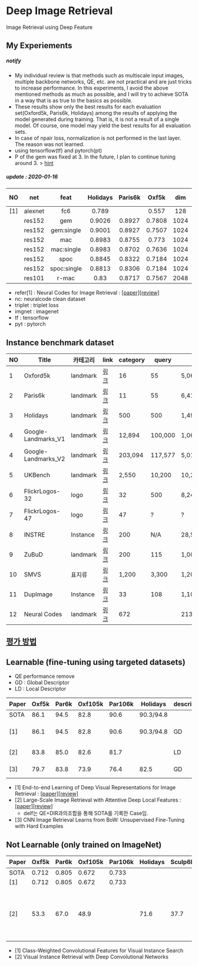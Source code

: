 # Deep Image Retrieval
Image Retrieval using Deep Feature

## My Experiements 

##### notify
* My individual review  is that methods such as multiscale input images, multiple backbone networks, QE, etc. are not practical and are just tricks to increase performance. In this experiments, I avoid the above mentioned methods as much as possible, and I will try to achieve SOTA in a way that is as true to the basics as possible.
* These results show only the best results for each evaluation set(Oxford5k, Paris6k, Holidays) among the results of applying the model generated during training. 
That is, it is not a result of a single model. Of course, one model may yield the best results for all evaluation sets.
* In case of npair loss, normalization is not performed in the last layer. The reason was not learned.
* using tensorflow(tf) and pytorch(pt)
* P of the gem was fixed at 3. In the future, I plan to continue tuning around 3. > [hint](https://github.com/lyakaap/Landmark2019-1st-and-3rd-Place-Solution/issues/7)

##### update : 2020-01-16

| NO | net| feat | Holidays  | Paris6k  | Oxf5k |  dim | loss | trainset | pre-trained| lib |
| :---: | :---: | :---: | :---: |:---: |:---: |:---: |:---: |:---: |:---: |:---: |
| [1] | alexnet | fc6 |    0.789   |   |  0.557 |  128 | cls  |  neuralcode | imgnet |
|  | res152 | gem        | 0.9026 | 0.8927 |	0.7808  | 1024 | npairs  |  nc | imgnet | tf |
|  | res152 | gem:single | 0.9001 |  0.8927 |	0.7507 | 1024 | npairs  |  nc | imgnet | tf |
|  | res152 | mac        |  0.8983 | 0.8755 |  0.773   | 1024 | npairs  |  nc | imgnet | tf |
|  | res152 | mac:single |   0.8983 | 0.8702|  0.7636   | 1024 | npairs  |  nc | imgnet | tf |
|  | res152 | spoc        | 0.8845| 0.8322  |  0.7184 | 1024 | npairs  |  nc | imgnet | tf |
|  | res152 | spoc:single | 0.8813 | 0.8306 |  0.7184  | 1024 | npairs  |  nc | imgnet | tf |
|  | res101 | r-mac  | 0.83 |  0.8717 |  0.7567   | 2048 | triplet  |  nc | imgnet | pyt |

* refer[1] : Neural Codes for Image Retrieval : [[paper]](https://arxiv.org/abs/1404.1777)[[review]](https://github.com/chullhwan-song/Reading-Paper/issues/14)
* nc: neuralcode clean dataset
* triplet : triplet loss
* imgnet : imagenet
* tf : tensorflow
* pyt : pytorch

## Instance benchmark dataset

| NO | Title | 카테고리 | link| category| query | all | 비고  |
| --- | --- | --- | --- |--- |--- |--- |--- |
| 1 | Oxford5k | landmark |[링크](http://www.robots.ox.ac.uk/~vgg/data/oxbuildings/) |  16  |  55 |  5,062 | 
| 2 | Paris6k| landmark |[링크](http://www.robots.ox.ac.uk/~vgg/data/parisbuildings/) |  11 | 55 |  6,412|
| 3 | Holidays | landmark |[링크](http://lear.inrialpes.fr/~jegou/data.php) |  500| 500|  1,491|
| 4 | Google-Landmarks_V1 |landmark |[링크](https://www.kaggle.com/c/landmark-recognition-challenge/data) | 12,894| 100,000 |  1,060,709 | textbysearch |
| 4 | Google-Landmarks_V2 | landmark | [링크](https://github.com/cvdfoundation/google-landmark) | 203,094 | 117,577 | 5,012,248 | textbysearch |
| 5 | UKBench | landmark  | [링크](https://archive.org/details/ukbench) |  2,550 | 10,200|  10,200|
| 6 | FlickrLogos-32| logo | [링크](http://www.multimedia-computing.de/flickrlogos/) |  32 | 500|  8,240|
|  7 | FlickrLogos-47| logo | [링크](http://www.multimedia-computing.de/flickrlogos/) |  47  | ? |  ? |
|  8 | INSTRE|  Instance  | [링크](http://isia.ict.ac.cn/dataset/instre.html) |  200  | N/A |  28,543 |
|  9 | ZuBuD|  landmark | [링크](http://www.vision.ee.ethz.ch/showroom/zubud/) |  200 |115 |  1,005|
|  10 | SMVS|  표지류 | [링크](http://web.cs.wpi.edu/~claypool/mmsys-dataset/2011/stanford/mvs_images/) |  1,200 |3,300|  1,200|
| 11 | DupImage| Instance   | [링크](https://pan.baidu.com/s/1jGETFUm) | 33 | 108 |  1,104 |
| 12 | Neural Codes | landmark |  [링크](http://sites.skoltech.ru/compvision/projects/neuralcodes/) | 672 | |  213,678 | textbysearch |

## [평가 방법](https://github.com/chullhwan-song/Image-Retrieval/issues/1)

## Learnable (fine-tuning using targeted datasets)
* QE performance remove
* GD : Global Descriptor
* LD :  Local Descriptor

| Paper | Oxf5k |  Par6k |  Oxf105k |  Par106k |  Holidays |descriptor | 비고 |  
| --- | --- | --- |--- |--- |--- |--- |--- |
| SOTA|  86.1 | 94.5  |  82.8  |  90.6  |  90.3/94.8 | |  |  |
| [1] |  86.1 | 94.5  |  82.8  |  90.6  |  90.3/94.8 |  GD | DIR, triplet, R-MAC |
| [2] |  83.8 | 85.0  | 82.6  | 81.7| | LD | delf, softmax |
| [3] | 79.7  | 83.8  | 73.9  |  76.4 | 82.5 | GD | siamense, R-MAC |

* [1] End-to-end Learning of Deep Visual Representations for Image Retrieval : [[paper]](https://arxiv.org/abs/1610.07940)[[review]](https://github.com/chullhwan-song/Reading-Paper/issues/17)
* [2] Large-Scale Image Retrieval with Attentive Deep Local Features : [[paper]](https://arxiv.org/abs/1612.06321)[[review]](https://github.com/chullhwan-song/Reading-Paper/issues/4)
   * delf는 QE+DIR과의조합을 통해 SOTA를 기록한 Case임.   
* [3] CNN Image Retrieval Learns from BoW: Unsupervised Fine-Tuning with Hard Examples

## Not Learnable (only trained on ImageNet)
| Paper | Oxf5k |  Par6k |  Oxf105k |  Par106k |  Holidays | Sculp6k | UKB | descriptor | 비고 |  
| --- | --- | --- |--- |--- |--- |--- |--- |--- |--- |
| SOTA|  0.712 |  0.805 |  0.672 | 0.733 | |  |  |
| [1] | 0.712 |  0.805 |  0.672 | 0.733 |  |  | |  GD | CAM |
| [2] | 53.3  |  67.0 | 48.9 |   | 71.6 | 37.7  | 84.2   | GD | MAC (first paper), Max pooling + l1 dist | 
 
* [1] Class-Weighted Convolutional Features for Visual Instance Search
* [2] Visual Instance Retrieval with Deep Convolutional Networks



 

